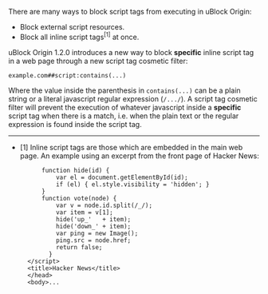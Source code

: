 There are many ways to block script tags from executing in uBlock Origin:

- Block external script resources.
- Block all inline script tags<sup>[1]</sup> at once.

uBlock Origin 1.2.0 introduces a new way to block **specific** inline script tag in a web page through a new script tag cosmetic filter:

    example.com##script:contains(...)

Where the value inside the parenthesis in `contains(...)` can be a plain string or a literal javascript regular expression (`/.../`). A script tag cosmetic filter will prevent the execution of whatever javascript inside a **specific** script tag when there is a match, i.e. when the plain text or the regular expression is found inside the script tag.

***

- [1] Inline script tags are those which are embedded in the main web page. An example using an excerpt from the front page of Hacker News:<br>
  ```<html op="news"><head><meta name="referrer" content="origin"><link rel="stylesheet" type="text/css" href="news.css?YL5ocwvpNdWX9tuUw2kw"><link rel="shortcut icon" href="favicon.ico"><link rel="alternate" type="application/rss+xml" title="RSS" href="rss"><script type="text/javascript">
        function hide(id) {
            var el = document.getElementById(id);
            if (el) { el.style.visibility = 'hidden'; }
        }
        function vote(node) {
            var v = node.id.split(/_/);
            var item = v[1];
            hide('up_'   + item);
            hide('down_' + item);
            var ping = new Image();
            ping.src = node.href;
            return false;
          }
    </script>
    <title>Hacker News</title>
    </head>
    <body>...
  ```